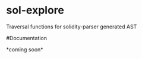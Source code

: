 # sol-explore
Traversal functions for solidity-parser generated AST

#Documentation

\*coming soon\*
